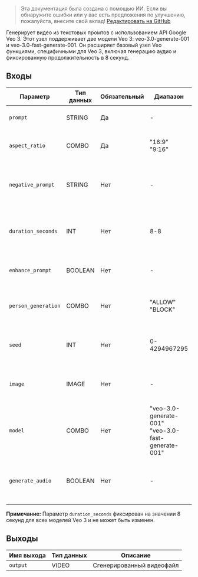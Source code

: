 > Эта документация была создана с помощью ИИ. Если вы обнаружите ошибки или у вас есть предложения по улучшению, пожалуйста, внесите свой вклад! [Редактировать на GitHub](https://github.com/Comfy-Org/embedded-docs/blob/main/comfyui_embedded_docs/docs/Veo3VideoGenerationNode/ru.md)

Генерирует видео из текстовых промтов с использованием API Google Veo 3. Этот узел поддерживает две модели Veo 3: veo-3.0-generate-001 и veo-3.0-fast-generate-001. Он расширяет базовый узел Veo функциями, специфичными для Veo 3, включая генерацию аудио и фиксированную продолжительность в 8 секунд.

## Входы

| Параметр | Тип данных | Обязательный | Диапазон | Описание |
|-----------|-----------|----------|-------|-------------|
| `prompt` | STRING | Да | - | Текстовое описание видео (по умолчанию: "") |
| `aspect_ratio` | COMBO | Да | "16:9"<br>"9:16" | Соотношение сторон выходного видео (по умолчанию: "16:9") |
| `negative_prompt` | STRING | Нет | - | Негативный текстовый промт, указывающий, чего следует избегать в видео (по умолчанию: "") |
| `duration_seconds` | INT | Нет | 8-8 | Продолжительность выходного видео в секундах (Veo 3 поддерживает только 8 секунд) (по умолчанию: 8) |
| `enhance_prompt` | BOOLEAN | Нет | - | Улучшать ли промт с помощью ИИ-помощника (по умолчанию: True) |
| `person_generation` | COMBO | Нет | "ALLOW"<br>"BLOCK" | Разрешать ли генерацию людей в видео (по умолчанию: "ALLOW") |
| `seed` | INT | Нет | 0-4294967295 | Сид (начальное значение) для генерации видео (0 для случайного) (по умолчанию: 0) |
| `image` | IMAGE | Нет | - | Опорное изображение для направления генерации видео (опционально) |
| `model` | COMBO | Нет | "veo-3.0-generate-001"<br>"veo-3.0-fast-generate-001" | Модель Veo 3, используемая для генерации видео (по умолчанию: "veo-3.0-generate-001") |
| `generate_audio` | BOOLEAN | Нет | - | Генерировать ли аудио для видео. Поддерживается всеми моделями Veo 3. (по умолчанию: False) |

**Примечание:** Параметр `duration_seconds` фиксирован на значении 8 секунд для всех моделей Veo 3 и не может быть изменен.

## Выходы

| Имя выхода | Тип данных | Описание |
|-------------|-----------|-------------|
| `output` | VIDEO | Сгенерированный видеофайл |
